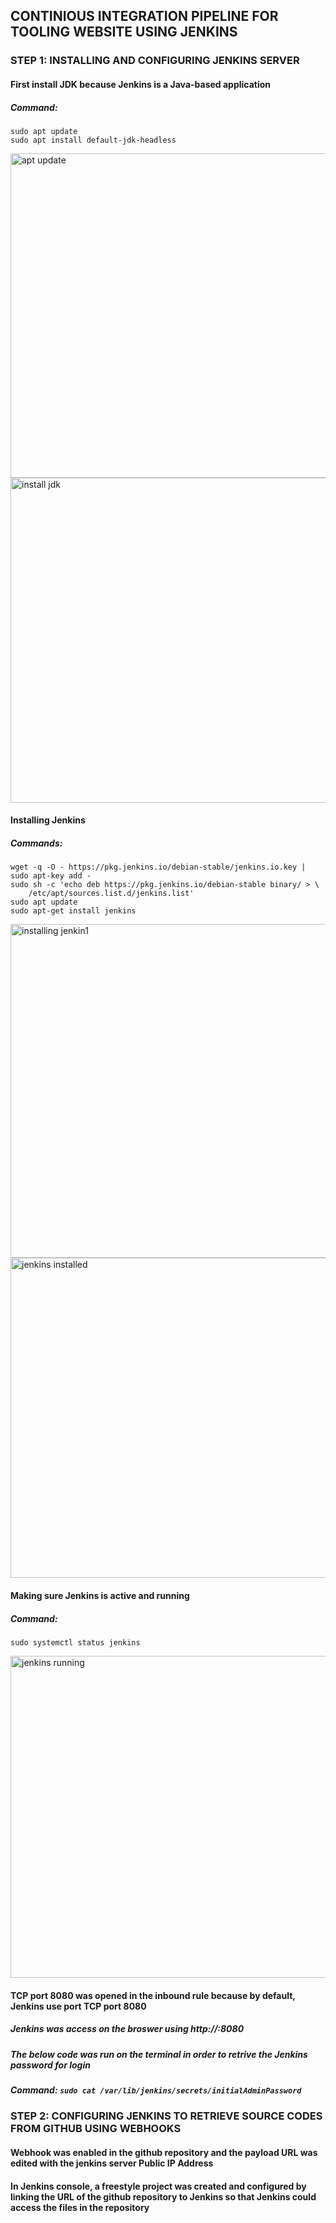 ## CONTINIOUS INTEGRATION PIPELINE FOR TOOLING WEBSITE USING JENKINS
### STEP 1: INSTALLING AND CONFIGURING JENKINS SERVER
#### First install JDK because Jenkins is a Java-based application
##### Command:
```
sudo apt update
sudo apt install default-jdk-headless
```
<img width="519" alt="apt update" src="https://user-images.githubusercontent.com/112771723/194874769-37533e5e-7cb0-435b-91f2-6e520b0cebbf.png">
<img width="520" alt="install jdk" src="https://user-images.githubusercontent.com/112771723/194874839-e15d8c4e-0494-46b1-887a-7aa8d03a6be3.png">

#### Installing Jenkins
##### Commands:
```
wget -q -O - https://pkg.jenkins.io/debian-stable/jenkins.io.key | sudo apt-key add -
sudo sh -c 'echo deb https://pkg.jenkins.io/debian-stable binary/ > \
    /etc/apt/sources.list.d/jenkins.list'
sudo apt update
sudo apt-get install jenkins
```
<img width="534" alt="installing jenkin1 " src="https://user-images.githubusercontent.com/112771723/194875138-231ef238-c36a-459f-8163-480e3e09ab3b.png">
<img width="512" alt="jenkins installed" src="https://user-images.githubusercontent.com/112771723/194875175-4f35b5e4-8971-4e02-b560-04e89f357c37.png">

#### Making sure Jenkins is active and running
##### Command:
```
sudo systemctl status jenkins
```
<img width="515" alt="jenkins running" src="https://user-images.githubusercontent.com/112771723/194875493-37ebed9d-3383-42f4-89fe-3925dd0ca7aa.png">

#### TCP port 8080 was opened in the inbound rule because by default, Jenkins use port TCP port 8080
##### Jenkins was access on the broswer using  http://<Jenkins-Server-Public-IP-Address>:8080
##### The below code was run on the terminal in order to retrive the Jenkins password for login
##### Command: `sudo cat /var/lib/jenkins/secrets/initialAdminPassword`
    
### STEP 2: CONFIGURING JENKINS TO RETRIEVE SOURCE CODES FROM GITHUB USING WEBHOOKS
#### Webhook was enabled in the github repository and the payload URL was edited with the jenkins server Public IP Address
#### In Jenkins console, a freestyle project was created and configured by linking the URL of the github repository to Jenkins so that Jenkins could access the files in the repository    
  
